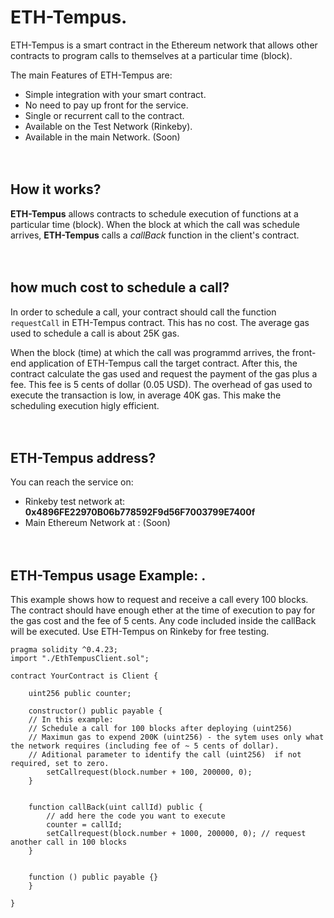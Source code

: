 # ETH-Tempus.
ETH-Tempus is a smart contract in the Ethereum network that allows other contracts to program calls to themselves at a particular time (block).

The  main Features of ETH-Tempus are:


* Simple integration with your smart contract.
* No need to pay up front for the service. 
* Single or recurrent call to the contract.
* Available on the Test Network (Rinkeby).
* Available in the main Network. (Soon)
<br><br><br>


## How it works?
**ETH-Tempus** allows contracts to schedule execution of functions at a particular time (block). When the block at which the call was schedule arrives, **ETH-Tempus** calls a *callBack* function in the client's contract.
<br><br><br>


## how much cost to schedule a call?
In order to schedule a call, your contract should call the function `requestCall` in ETH-Tempus contract. This has no cost. The average gas used to schedule a call is about 25K gas. 

When the block (time) at which the call was programmd arrives, the front-end application of ETH-Tempus call the target contract. After this, the contract calculate the gas used and request the payment of the gas plus a fee. This fee is 5 cents of dollar (0.05 USD). The overhead of gas used to execute the transaction is low, in average 40K gas. This make the scheduling execution higly efficient.
<br><br><br>


## ETH-Tempus address?
You can reach the service on:
* Rinkeby test network at: **0x4896FE22970B06b778592F9d56F7003799E7400f**
* Main Ethereum Network at : (Soon)
<br><br><br>


## ETH-Tempus usage Example: .

This example shows how to request and receive a call every 100 blocks. The contract should have enough ether at the time of execution to pay for the gas cost and the fee of 5 cents. Any code included inside the callBack will be executed. Use ETH-Tempus on Rinkeby for free testing.


``` solidity
pragma solidity ^0.4.23; 
import "./EthTempusClient.sol";

contract YourContract is Client {
    
    uint256 public counter;

    constructor() public payable {
    // In this example:
    // Schedule a call for 100 blocks after deploying (uint256)
    // Maximun gas to expend 200K (uint256) - the sytem uses only what the network requires (including fee of ~ 5 cents of dollar).
    // Aditional parameter to identify the call (uint256)  if not required, set to zero.  
        setCallrequest(block.number + 100, 200000, 0);    
    }

    
    function callBack(uint callId) public {
        // add here the code you want to execute
        counter = callId; 
        setCallrequest(block.number + 1000, 200000, 0); // request another call in 100 blocks
    }

    
    function () public payable {}
    }

}


```

